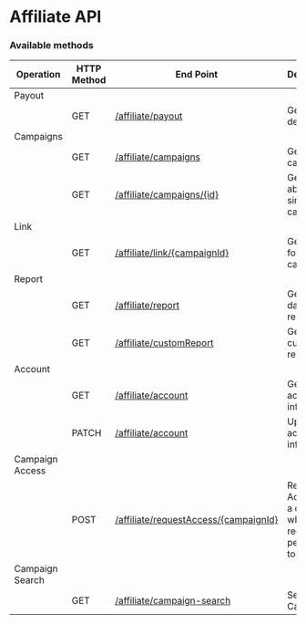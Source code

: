 # **Affiliate API**

### **Available methods**

| **Operation** | **HTTP Method** | **End Point** | **Description** |
| --- | --- | --- | --- |
| Payout |  |  |  |
|  | GET | [/affiliate/payout](./payout.md) | Get payout details |
| Campaigns |  |  |  |
|  | GET | [/affiliate/campaigns](./campaigns.md) | Get all the campaigns |
|  | GET | [/affiliate/campaigns/{id}](./campaigns.md) | Get info about single campaign |
| Link |  |  |  |
|  | GET | [/affiliate/link/{campaignId}](./link.md) | Get the link for a campaign |
| Report |  |  |  |
|  | GET | [/affiliate/report](./report.md) | Get the date wise report |
|  | GET | [/affiliate/customReport](./custom-report.md) | Get customized report |
| Account |  |  |  |
|  | GET | [/affiliate/account](./account.md) | Get account info |
|  | PATCH | [/affiliate/account](./account.md) | Update account info |
| Campaign Access |  |  |  |
|  | POST | [/affiliate/requestAccess/{campaignId}](./request-access.md) | Request Access for a campaign which requires permission to run |
| Campaign Search |  |  |  |
|  | GET | [/affiliate/campaign-search](//affiliate-api/campaign-search.md) | Search Campaigns |



